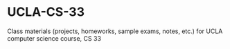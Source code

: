 UCLA-CS-33
==========

Class materials (projects, homeworks, sample exams, notes, etc.) for UCLA computer science course, CS 33

